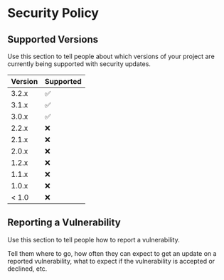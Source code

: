 # Security Policy

## Supported Versions

Use this section to tell people about which versions of your project are
currently being supported with security updates.

| Version | Supported          |
|---------| ------------------ |
| 3.2.x   | :white_check_mark: |
| 3.1.x   | :white_check_mark: |
| 3.0.x   | :white_check_mark: |
| 2.2.x   | :x:                |
| 2.1.x   | :x:                |
| 2.0.x   | :x:                |
| 1.2.x   | :x:                |
| 1.1.x   | :x:                |
| 1.0.x   | :x:                |
| < 1.0   | :x:                |

## Reporting a Vulnerability

Use this section to tell people how to report a vulnerability.

Tell them where to go, how often they can expect to get an update on a
reported vulnerability, what to expect if the vulnerability is accepted or
declined, etc.
